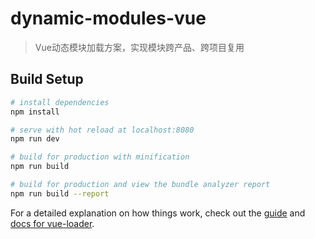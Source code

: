 <!--
 * @Description: 
 * @Version: 1.0
 * @Autor: martin
 * @Date: 2021-09-26 18:59:13
 * @LastEditors: martin
 * @LastEditTime: 2021-12-17 10:59:17
-->
# dynamic-modules-vue

> Vue动态模块加载方案，实现模块跨产品、跨项目复用

## Build Setup

``` bash
# install dependencies
npm install

# serve with hot reload at localhost:8080
npm run dev

# build for production with minification
npm run build

# build for production and view the bundle analyzer report
npm run build --report
```

For a detailed explanation on how things work, check out the [guide](http://vuejs-templates.github.io/webpack/) and [docs for vue-loader](http://vuejs.github.io/vue-loader).
